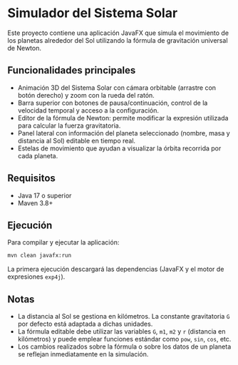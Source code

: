 # Simulador del Sistema Solar

Este proyecto contiene una aplicación JavaFX que simula el movimiento de los planetas alrededor del Sol utilizando la fórmula de gravitación universal de Newton.

## Funcionalidades principales

- Animación 3D del Sistema Solar con cámara orbitable (arrastre con botón derecho) y zoom con la rueda del ratón.
- Barra superior con botones de pausa/continuación, control de la velocidad temporal y acceso a la configuración.
- Editor de la fórmula de Newton: permite modificar la expresión utilizada para calcular la fuerza gravitatoria.
- Panel lateral con información del planeta seleccionado (nombre, masa y distancia al Sol) editable en tiempo real.
- Estelas de movimiento que ayudan a visualizar la órbita recorrida por cada planeta.

## Requisitos

- Java 17 o superior
- Maven 3.8+

## Ejecución

Para compilar y ejecutar la aplicación:

```bash
mvn clean javafx:run
```

La primera ejecución descargará las dependencias (JavaFX y el motor de expresiones `exp4j`).

## Notas

- La distancia al Sol se gestiona en kilómetros. La constante gravitatoria `G` por defecto está adaptada a dichas unidades.
- La fórmula editable debe utilizar las variables `G`, `m1`, `m2` y `r` (distancia en kilómetros) y puede emplear funciones estándar como `pow`, `sin`, `cos`, etc.
- Los cambios realizados sobre la fórmula o sobre los datos de un planeta se reflejan inmediatamente en la simulación.

